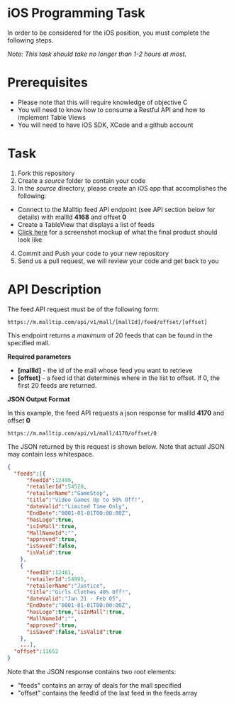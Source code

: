 iOS Programming Task
================================

In order to be considered for the iOS position, you must complete the following steps.

*Note: This task should take no longer than 1-2 hours at most.*

Prerequisites
=============

* Please note that this will require knowledge of objective C
* You will need to know how to consume a Restful API and how to implement Table Views
* You will need to have iOS SDK, XCode and a github account

Task
====

1. Fork this repository
2. Create a *source* folder to contain your code
3. In the *source* directory, please create an iOS app that accomplishes the following:
  * Connect to the Malltip feed API endpoint (see API section below for details) with mallId **4168** and offset **0**
  * Create a TableView that displays a list of feeds
  * [Click here]() for a screenshot mockup of what the final product should look like
4. Commit and Push your code to your new repository
5. Send us a pull request, we will review your code and get back to you

API Description
===============

The feed API request must be of the following form:

`https://m.malltip.com/api/v1/mall/[mallId]/feed/offset/[offset]`

This endpoint returns a *maximum* of 20 feeds that can be found in the specified mall.

**Required parameters**

* **[mallId]** - the id of the mall whose feed you want to retrieve
* **[offset]** - a feed id that determines where in the list to offset. If 0, the first 20 feeds are returned.


**JSON Output Format**

In this example, the feed API requests a json response for mallId **4170** and offset **0**

`https://m.malltip.com/api/v1/mall/4170/offset/0`

The JSON returned by this request is shown below. Note that actual JSON may contain less whitespace.

```JSON
{
  "feeds":[{
      "feedId":12499,
      "retailerId":54520,
      "retailerName":"GameStop",
      "title":"Video Games Up to 50% Off!",
      "dateValid":"Limited Time Only",
      "EndDate":"0001-01-01T00:00:00Z",
      "hasLogo":true,
      "isInMall":true,
      "MallNameId":"",
      "approved":true,
      "isSaved":false,
      "isValid":true
    },
    {
      "feedId":12461,
      "retailerId":54995,
      "retailerName":"Justice",
      "title":"Girls Clothes 40% Off!",
      "dateValid":"Jan 21 - Feb 05",
      "EndDate":"0001-01-01T00:00:00Z",
      "hasLogo":true,"isInMall":true,
      "MallNameId":"",
      "approved":true,
      "isSaved":false,"isValid":true
    },
    ...],
  "offset":11652
}
```

Note that the JSON response contains two root elements:

* "feeds" contains an array of deals for the mall specified
* "offset" contains the feedId of the last feed in the feeds array
